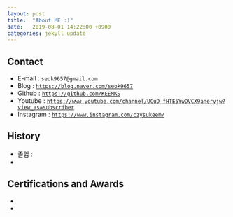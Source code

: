 ```yaml
---
layout: post
title:  "About ME :)"
date:   2019-08-01 14:22:00 +0900
categories: jekyll update
---
```

 
## Contact
- E-mail : `seok9657@gmail.com`
- Blog : [`https://blog.naver.com/seok9657`][Blog]
- Github : [`https://github.com/KEEMKS`][Github]
- Youtube : [`https://www.youtube.com/channel/UCuD_fHTE5YwDVCX9aneryjw?view_as=subscriber`][Youtube]
- Instagram : [`https://www.instagram.com/czysukeem/`][Instagram]
 
[Blog]: https://blog.naver.com/seok9657
[Github]: https://github.com/KEEMKS
[Youtube]: https://www.youtube.com/channel/UCuD_fHTE5YwDVCX9aneryjw?view_as=subscriber
[Instagram]: https://www.instagram.com/czysukeem/

## History
- 졸업 : 
- 

## Certifications and Awards
- 
-
